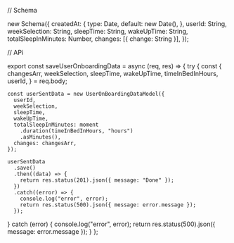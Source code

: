 // Schema

new Schema({
createdAt: {
type: Date,
default: new Date(),
},
userId: String,
weekSelection: String,
sleepTime: String,
wakeUpTime: String,
totalSleepInMinutes: Number,
changes: [{ change: String }],
});

// APi

export const saveUserOnboardingData = async (req, res) => {
try {
const {
changesArr,
weekSelection,
sleepTime,
wakeUpTime,
timeInBedInHours,
userId,
} = req.body;

    const userSentData = new UserOnBoardingDataModel({
      userId,
      weekSelection,
      sleepTime,
      wakeUpTime,
      totalSleepInMinutes: moment
        .duration(timeInBedInHours, "hours")
        .asMinutes(),
      changes: changesArr,
    });

    userSentData
      .save()
      .then((data) => {
        return res.status(201).json({ message: "Done" });
      })
      .catch((error) => {
        console.log("error", error);
        return res.status(500).json({ message: error.message });
      });

} catch (error) {
console.log("error", error);
return res.status(500).json({ message: error.message });
}
};
